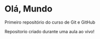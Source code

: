 # Olá, Mundo
Primeiro repositório do curso de Git e GitHub

Repositorio criado durante uma aula ao vivo!